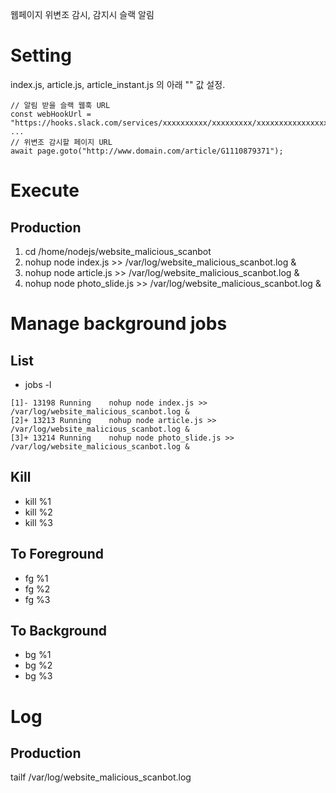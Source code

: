 웹페이지 위변조 감시, 감지시 슬랙 알림

# Setting

index.js, article.js, article_instant.js 의 아래 "" 값 설정.

```
// 알림 받을 슬랙 웹훅 URL
const webHookUrl = "https://hooks.slack.com/services/xxxxxxxxxx/xxxxxxxxx/xxxxxxxxxxxxxxxx";
...
// 위변조 감시할 페이지 URL
await page.goto("http://www.domain.com/article/G1110879371");
```

# Execute

## Production

1. cd /home/nodejs/website_malicious_scanbot
2. nohup node index.js >> /var/log/website_malicious_scanbot.log &
3. nohup node article.js >> /var/log/website_malicious_scanbot.log &
4. nohup node photo_slide.js >> /var/log/website_malicious_scanbot.log &

# Manage background jobs

## List
* jobs -l

```
[1]- 13198 Running    nohup node index.js >> /var/log/website_malicious_scanbot.log &
[2]+ 13213 Running    nohup node article.js >> /var/log/website_malicious_scanbot.log &
[3]+ 13214 Running    nohup node photo_slide.js >> /var/log/website_malicious_scanbot.log &
```

## Kill
* kill %1
* kill %2
* kill %3

## To Foreground
* fg %1
* fg %2
* fg %3

## To Background
* bg %1
* bg %2
* bg %3

# Log

## Production

tailf /var/log/website_malicious_scanbot.log
